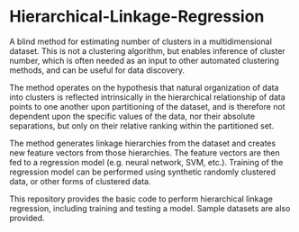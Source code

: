 # Hierarchical-Linkage-Regression

A blind method for estimating number of clusters in a multidimensional dataset. This is not a clustering algorithm, but enables inference of cluster number, which is often needed as an input to other automated clustering methods, and can be useful for data discovery.

The method operates on the hypothesis that natural organization of data into clusters is reflected intrinsically in the hierarchical relationship of data points to one another upon partitioning of the dataset, and is therefore not dependent upon the specific values of the data, nor their absolute separations, but only on their relative ranking within the partitioned set. 

The method generates linkage hierarchies from the dataset and creates new feature vectors from those hierarchies. The feature vectors are then fed to a regression model (e.g. neural network, SVM, etc.). Training of the regression model can be performed using synthetic randomly clustered data, or other forms of clustered data.

This repository provides the basic code to perform hierarchical linkage regression, including training and testing a model. Sample datasets are also provided.
